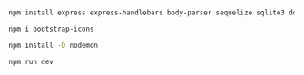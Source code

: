 #

```bash
npm install express express-handlebars body-parser sequelize sqlite3 dotenv bootstrap-icons
```

```bash
npm i bootstrap-icons
```
```bash
npm install -D nodemon
```

```bash
npm run dev
```